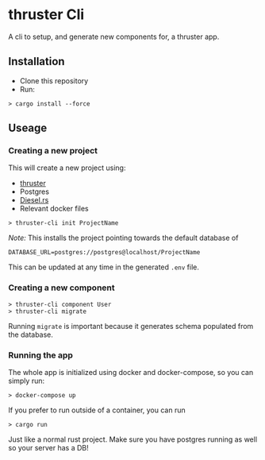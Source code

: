 # thruster Cli

A cli to setup, and generate new components for, a thruster app.

## Installation

- Clone this repository
- Run:
```
> cargo install --force
```

## Useage

### Creating a new project

This will create a new project using:
- [thruster](https://github.com/trezm/thruster)
- Postgres
- [Diesel.rs](http://diesel.rs/)
- Relevant docker files

```
> thruster-cli init ProjectName
```

*Note:* This installs the project pointing towards the default database of

```
DATABASE_URL=postgres://postgres@localhost/ProjectName
```

This can be updated at any time in the generated `.env` file.

### Creating a new component

```
> thruster-cli component User
> thruster-cli migrate
```

Running `migrate` is important because it generates schema populated from the database.

### Running the app

The whole app is initialized using docker and docker-compose, so you can simply run:
```
> docker-compose up
```

If you prefer to run outside of a container, you can run
```
> cargo run
```

Just like a normal rust project. Make sure you have postgres running as well so your server has a DB!
